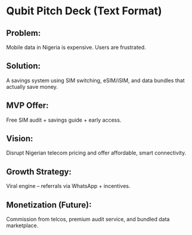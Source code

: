 # Qubit Pitch Deck (Text Format)
## Problem:
Mobile data in Nigeria is expensive. Users are frustrated.

## Solution:
A savings system using SIM switching, eSIM/iSIM, and data bundles that actually save money.

## MVP Offer:
Free SIM audit + savings guide + early access.

## Vision:
Disrupt Nigerian telecom pricing and offer affordable, smart connectivity.

## Growth Strategy:
Viral engine – referrals via WhatsApp + incentives.

## Monetization (Future):
Commission from telcos, premium audit service, and bundled data marketplace.
